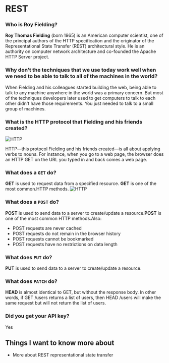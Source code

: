 # REST

### Who is Roy Fielding?
**Roy Thomas Fielding** (born 1965) is an American computer scientist, one of the principal authors of the HTTP specification and the originator of the Representational State Transfer (REST) architectural style. He is an authority on computer network architecture and co-founded the Apache HTTP Server project.

### Why don’t the techniques that we use today work well when we need to be able to talk to all of the machines in the world?
When Fielding and his colleagues started building the web, being able to talk to any machine anywhere in the world was a primary concern. But most of the techniques developers later used to get computers to talk to each other didn't have those requirements. You just needed to talk to a small group of machines.
### What is the HTTP protocol that Fielding and his friends created?

![HTTP](https://static6.depositphotos.com/1043957/580/i/600/depositphotos_5805232-stock-photo-world-connection.jpg)

 HTTP—this protocol Fielding and his friends created—is all about applying verbs to nouns. For instance, when you go to a web page, the browser does an HTTP GET on the URL you typed in and back comes a web page.

### What does a `GET` do?

**GET** is used to request data from a specified resource. **GET** is one of the most common.HTTP methods.
![HTTP](https://res.cloudinary.com/practicaldev/image/fetch/s--9G_NLci7--/c_limit%2Cf_auto%2Cfl_progressive%2Cq_auto%2Cw_880/https://dev-to-uploads.s3.amazonaws.com/uploads/articles/1uapyaa2ob49xctta1j7.png)

### What does a `POST` do?
**POST** is used to send data to a server to create/update a resource.**POST** is one of the most common HTTP methods.Also:
* POST requests are never cached
* POST requests do not remain in the browser history
* POST requests cannot be bookmarked
* POST requests have no restrictions on data length


### What does `PUT` do?
**PUT** is used to send data to a server to create/update a resource.

### What does `PATCH` do?
**HEAD** is almost identical to GET, but without the response body.
In other words, if GET /users returns a list of users, then HEAD /users will make the same request but will not return the list of users.

### Did you get your API key?
 Yes

## Things I want to know more about
* More about REST representational state transfer
